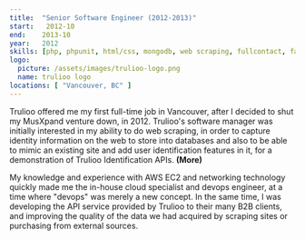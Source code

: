 ```yaml
---
title:  "Senior Software Engineer (2012-2013)"
start:   2012-10
end:    2013-10
year:   2012
skills: [php, phpunit, html/css, mongodb, web scraping, fullcontact, facebook apis]
logo:
  picture: /assets/images/trulioo-logo.png
  name: trulioo logo
locations: [ "Vancouver, BC" ]
---
```

Trulioo offered me my first full-time job in Vancouver, after I decided to 
shut my MusXpand venture down, in 2012. Trulioo's software manager was initially
interested in my ability
to do web scraping, in order to capture identity information on the web to
store into databases and also to be able to mimic an existing site and add
user identification features in it, for a demonstration of Trulioo Identification
APIs. <b>(More)</b>

My knowledge and experience with AWS EC2 and networking technology quickly made me the
in-house cloud specialist and devops engineer, at a time where "devops" was merely
a new concept. In the same time, I was developing the API service provided by
Trulioo to their many B2B clients, and improving the quality of the data
we had acquired by scraping sites or purchasing from external sources.
